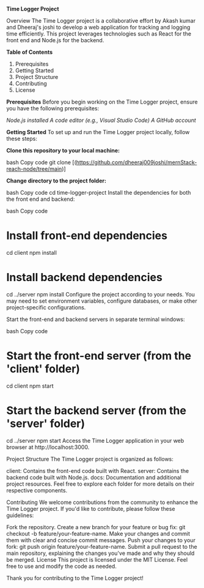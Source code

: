 **Time Logger Project**


Overview
The Time Logger project is a collaborative effort by Akash kumar and Dheeraj's joshi to develop a web application for tracking and logging time efficiently. This project leverages technologies such as React for the front end and Node.js for the backend.

**Table of Contents**
1. Prerequisites
2. Getting Started
3. Project Structure
4. Contributing
5. License

**Prerequisites**
Before you begin working on the Time Logger project, ensure you have the following prerequisites:

*Node.js installed*
*A code editor (e.g., Visual Studio Code)*
*A GitHub account*

**Getting Started**
To set up and run the Time Logger project locally, follow these steps:

**Clone this repository to your local machine:**

bash
Copy code
git clone [(https://github.com/dheeraj009joshi/mernStack-reach-node/tree/main)]

**Change directory to the project folder:**

bash
Copy code
cd time-logger-project
Install the dependencies for both the front end and backend:

bash
Copy code
# Install front-end dependencies
cd client
npm install

# Install backend dependencies
cd ../server
npm install
Configure the project according to your needs. You may need to set environment variables, configure databases, or make other project-specific configurations.

Start the front-end and backend servers in separate terminal windows:

bash
Copy code
# Start the front-end server (from the 'client' folder)
cd client
npm start

# Start the backend server (from the 'server' folder)
cd ../server
npm start
Access the Time Logger application in your web browser at http://localhost:3000.

Project Structure
The Time Logger project is organized as follows:

client: Contains the front-end code built with React.
server: Contains the backend code built with Node.js.
docs: Documentation and additional project resources.
Feel free to explore each folder for more details on their respective components.

Contributing
We welcome contributions from the community to enhance the Time Logger project. If you'd like to contribute, please follow these guidelines:

Fork the repository.
Create a new branch for your feature or bug fix: git checkout -b feature/your-feature-name.
Make your changes and commit them with clear and concise commit messages.
Push your changes to your fork: git push origin feature/your-feature-name.
Submit a pull request to the main repository, explaining the changes you've made and why they should be merged.
License
This project is licensed under the MIT License. Feel free to use and modify the code as needed.

Thank you for contributing to the Time Logger project!

